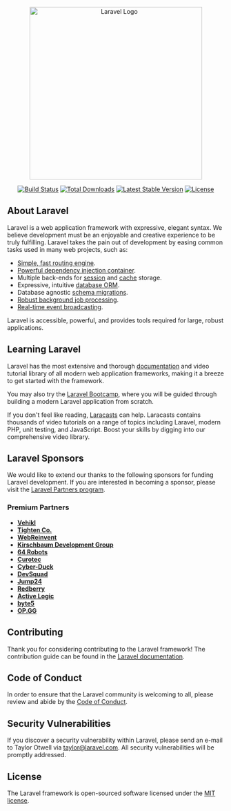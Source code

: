 <p align="center"><a href="https://laravel.com" target="_blank"><img src="https://raw.githubusercontent.com/laravel/art/master/logo-lockup/5%20SVG/2%20CMYK/1%20Full%20Color/laravel-logolockup-cmyk-red.svg" width="400" alt="Laravel Logo"></a></p>

<p align="center">
<a href="https://github.com/laravel/framework/actions"><img src="https://github.com/laravel/framework/workflows/tests/badge.svg" alt="Build Status"></a>
<a href="https://packagist.org/packages/laravel/framework"><img src="https://img.shields.io/packagist/dt/laravel/framework" alt="Total Downloads"></a>
<a href="https://packagist.org/packages/laravel/framework"><img src="https://img.shields.io/packagist/v/laravel/framework" alt="Latest Stable Version"></a>
<a href="https://packagist.org/packages/laravel/framework"><img src="https://img.shields.io/packagist/l/laravel/framework" alt="License"></a>
</p>

## About Laravel

Laravel is a web application framework with expressive, elegant syntax. We believe development must be an enjoyable and creative experience to be truly fulfilling. Laravel takes the pain out of development by easing common tasks used in many web projects, such as:

- [Simple, fast routing engine](https://laravel.com/docs/routing).
- [Powerful dependency injection container](https://laravel.com/docs/container).
- Multiple back-ends for [session](https://laravel.com/docs/session) and [cache](https://laravel.com/docs/cache) storage.
- Expressive, intuitive [database ORM](https://laravel.com/docs/eloquent).
- Database agnostic [schema migrations](https://laravel.com/docs/migrations).
- [Robust background job processing](https://laravel.com/docs/queues).
- [Real-time event broadcasting](https://laravel.com/docs/broadcasting).

Laravel is accessible, powerful, and provides tools required for large, robust applications.

## Learning Laravel

Laravel has the most extensive and thorough [documentation](https://laravel.com/docs) and video tutorial library of all modern web application frameworks, making it a breeze to get started with the framework.

You may also try the [Laravel Bootcamp](https://bootcamp.laravel.com), where you will be guided through building a modern Laravel application from scratch.

If you don't feel like reading, [Laracasts](https://laracasts.com) can help. Laracasts contains thousands of video tutorials on a range of topics including Laravel, modern PHP, unit testing, and JavaScript. Boost your skills by digging into our comprehensive video library.

## Laravel Sponsors

We would like to extend our thanks to the following sponsors for funding Laravel development. If you are interested in becoming a sponsor, please visit the [Laravel Partners program](https://partners.laravel.com).

### Premium Partners

- **[Vehikl](https://vehikl.com/)**
- **[Tighten Co.](https://tighten.co)**
- **[WebReinvent](https://webreinvent.com/)**
- **[Kirschbaum Development Group](https://kirschbaumdevelopment.com)**
- **[64 Robots](https://64robots.com)**
- **[Curotec](https://www.curotec.com/services/technologies/laravel/)**
- **[Cyber-Duck](https://cyber-duck.co.uk)**
- **[DevSquad](https://devsquad.com/hire-laravel-developers)**
- **[Jump24](https://jump24.co.uk)**
- **[Redberry](https://redberry.international/laravel/)**
- **[Active Logic](https://activelogic.com)**
- **[byte5](https://byte5.de)**
- **[OP.GG](https://op.gg)**

## Contributing

Thank you for considering contributing to the Laravel framework! The contribution guide can be found in the [Laravel documentation](https://laravel.com/docs/contributions).

## Code of Conduct

In order to ensure that the Laravel community is welcoming to all, please review and abide by the [Code of Conduct](https://laravel.com/docs/contributions#code-of-conduct).

## Security Vulnerabilities

If you discover a security vulnerability within Laravel, please send an e-mail to Taylor Otwell via [taylor@laravel.com](mailto:taylor@laravel.com). All security vulnerabilities will be promptly addressed.

## License

The Laravel framework is open-sourced software licensed under the [MIT license](https://opensource.org/licenses/MIT).



<!-- 

aqui van los insert

    INSERT INTO `empleados`(`nombre_empleado`, `apellido_empleado`, `cedula`) VALUES 
    ('Daniela','Silva','31531886'),
    ('Juan','Pernia','31532886'),
    ('Maria','Garcia','31532886'),
    ('Emily','Morgado','31533886');

    INSERT INTO `categorias`( `nombre_categoria`) VALUES 
    ('Utensilios'), 
    ('Equipos'), 
    ('Ingredientes y Alimentos'),
    ('Bebidas'),('Otros'); 

    INSERT INTO `suministros`(`nombre_suministro`, `precio_unitario`, `categorias_idcategorias`) VALUES 
    ('Cuchillos', 25.00, 1), 
    ('Sartenes', 150.00, 2), 
    ('Harina', 50.00, 3),
    ('Vinos', 200.00, 4), 
    ('Servilletas', 10.00, 5),
    ('Platos', 35.00, 1), 
    ('Hornos', 800.00, 2), 
    ('Arroz', 45.00, 3), 
    ('Cerveza', 70.00, 4), 
    ('Candelabros', 75.00, 5),
    ('Cucharas', 20.00, 1), 
    ('Refrigeradores', 1500.00, 2), 
    ('Aceite de Oliva', 90.00, 3),
    ('Whisky', 250.00, 4), 
    ('Velas', 20.00, 5),
    ('Tazas', 15.00, 1), 
    ('Microondas', 400.00, 2), 
    ('Azúcar', 30.00, 3), 
    ('Ron', 180.00, 4), 
    ('Flores', 50.00, 5),
    ('Tenedores de postre', 18.00, 1), 
    ('Batidoras', 300.00, 2), 
    ('Tomates', 25.00, 3), 
    ('Champaña', 220.00, 4), 
    ('Portavasos', 12.00, 5),
    ('Cuchillos de carne', 40.00, 1), 
    ('Licuadoras', 250.00, 2), 
    ('Lechuga', 15.00, 3), 
    ('Vodka', 150.00, 4), 
    ('Manteles de lino', 100.00, 5),
    ('Cucharas de té', 15.00, 1), 
    ('Congeladores', 2000.00, 2), 
    ('Queso', 60.00, 3),
    ('Tequila', 180.00, 4), 
    ('Bandejas de plata', 120.00, 5),
    ('Platos de sopa', 30.00, 1), 
    ('Parrillas', 600.00, 2), 
    ('Café', 80.00, 3), 
    ('Ginebra', 170.00, 4), 
    ('Jarrones', 70.00, 5);


    INSERT INTO `proveedores_has_suministro`( `Proveedores_idProveedores`, `Suministro_idSuministro`) VALUES (1,2);
 -->
